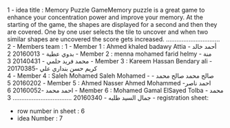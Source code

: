 1 - idea title : Memory Puzzle
GameMemory puzzle is a great game to enhance your concentration power and improve your memory.
At the starting of the game, the shapes are displayed for a second and then they are covered.
One by one user selects the tile to uncover and when two similar shapes are uncovered the score gets increased.
...............................
2 - Members team :
  1 - Member 1 : Ahmed khaled badawy Attia - أحمد خالد بدوي عطية - 20160013
  2 - Member 2 : menna mohamed farid helmy - منة محمد فريد حلمي - 20140431 
  3 - Member 3 : Kareem Hassan Bendary ali - كريم حسن بنداري علي -20170385   
  4 - Member 4 : Saleh Mohamed Saleh Mohamed - صالح محمد صالح محمد - 20160202
  5 - Member 5 : Ahmed Nasser Ahmed Mohammed -احمد ناصر احمد محمد  -20160052
  6 - Member 6 : Mohamed Gamal ElSayed Tolba - محمد جمال السيد طلبه - 20160340 
..................................
3 - registration sheet:
  - row number in sheet : 6 
  - idea Number : 7 
